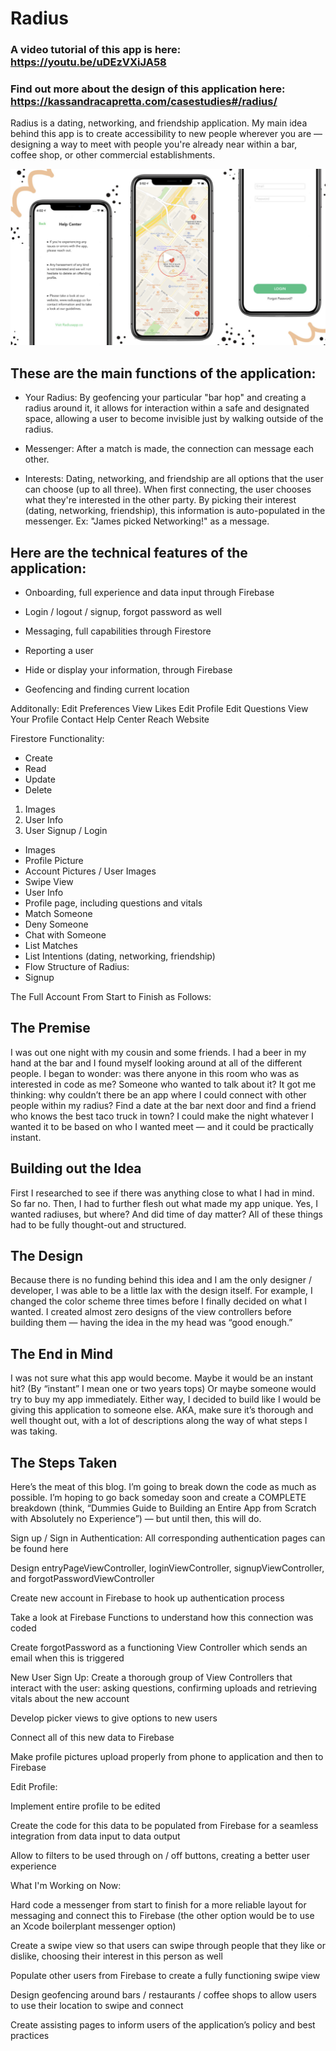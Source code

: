 # Radius

### A video tutorial of this app is here: https://youtu.be/uDEzVXiJA58
### Find out more about the design of this application here: https://kassandracapretta.com/casestudies#/radius/

Radius is a dating, networking, and friendship application. My main idea behind this app is to create accessibility to new people wherever you are — designing a way to meet with people you're already near within a bar, coffee shop, or other commercial establishments.

![alt text](https://github.com/kcapretta/RadiusApplication/blob/39aa521c55b93722631073c97c028cadfb5b3d33/Screen%20Shot%202021-01-01%20at%206.17.28%20PM.png)

## These are the main functions of the application:

- Your Radius: By geofencing your particular "bar hop" and creating a radius around it, it allows for interaction within a safe and designated space, allowing a user to become invisible just by walking outside of the radius.

- Messenger: After a match is made, the connection can message each other.

- Interests: Dating, networking, and friendship are all options that the user can choose (up to all three). When first connecting, the user chooses what they're interested in the other party. By picking their interest (dating, networking, friendship), this information is auto-populated in the messenger. Ex: "James picked Networking!" as a message.

## Here are the technical features of the application:

- Onboarding, full experience and data input through Firebase

- Login / logout / signup, forgot password as well

- Messaging, full capabilities through Firestore

- Reporting a user

- Hide or display your information, through Firebase

- Geofencing and finding current location

Additonally:
Edit Preferences
View Likes
Edit Profile
Edit Questions
View Your Profile
Contact Help Center
Reach Website

Firestore Functionality:

- Create
- Read
- Update
- Delete
1. Images
2. User Info
3. User Signup / Login
- Images
- Profile Picture
- Account Pictures / User Images
- Swipe View
- User Info
- Profile page, including questions and vitals
- Match Someone
- Deny Someone
- Chat with Someone
- List Matches
- List Intentions (dating, networking, friendship)
- Flow Structure of Radius:
- Signup



The Full Account From Start to Finish as Follows:

## The Premise

I was out one night with my cousin and some friends. I had a beer in my hand at the bar and I found myself looking around at all of the different people. I began to wonder: was there anyone in this room who was as interested in code as me? Someone who wanted to talk about it? It got me thinking: why couldn’t there be an app where I could connect with other people within my radius? Find a date at the bar next door and find a friend who knows the best taco truck in town? I could make the night whatever I wanted it to be based on who I wanted meet — and it could be practically instant.

## Building out the Idea

First I researched to see if there was anything close to what I had in mind. So far no. Then, I had to further flesh out what made my app unique. Yes, I wanted radiuses, but where? And did time of day matter? All of these things had to be fully thought-out and structured.

## The Design

Because there is no funding behind this idea and I am the only designer / developer, I was able to be a little lax with the design itself. For example, I changed the color scheme three times before I finally decided on what I wanted. I created almost zero designs of the view controllers before building them — having the idea in the my head was “good enough.”

## The End in Mind

I was not sure what this app would become. Maybe it would be an instant hit? (By “instant” I mean one or two years tops) Or maybe someone would try to buy my app immediately. Either way, I decided to build like I would be giving this application to someone else. AKA, make sure it’s thorough and well thought out, with a lot of descriptions along the way of what steps I was taking.

## The Steps Taken

Here’s the meat of this blog. I’m going to break down the code as much as possible. I’m hoping to go back someday soon and create a COMPLETE breakdown (think, “Dummies Guide to Building an Entire App from Scratch with Absolutely no Experience”) — but until then, this will do.

Sign up / Sign in Authentication:
All corresponding authentication pages can be found here

Design entryPageViewController, loginViewController, signupViewController, and forgotPasswordViewController

Create new account in Firebase to hook up authentication process

Take a look at Firebase Functions to understand how this connection was coded

Create forgotPassword as a functioning View Controller which sends an email when this is triggered

New User Sign Up:
Create a thorough group of View Controllers that interact with the user: asking questions, confirming uploads and retrieving vitals about the new account

Develop picker views to give options to new users

Connect all of this new data to Firebase

Make profile pictures upload properly from phone to application and then to Firebase

Edit Profile:

Implement entire profile to be edited

Create the code for this data to be populated from Firebase for a seamless integration from data input to data output

Allow to filters to be used through on / off buttons, creating a better user experience

What I'm Working on Now:

Hard code a messenger from start to finish for a more reliable layout for messaging and connect this to Firebase (the other option would be to use an Xcode boilerplant messenger option)

Create a swipe view so that users can swipe through people that they like or dislike, choosing their interest in this person as well

Populate other users from Firebase to create a fully functioning swipe view

Design geofencing around bars / restaurants / coffee shops to allow users to use their location to swipe and connect

Create assisting pages to inform users of the application’s policy and best practices
